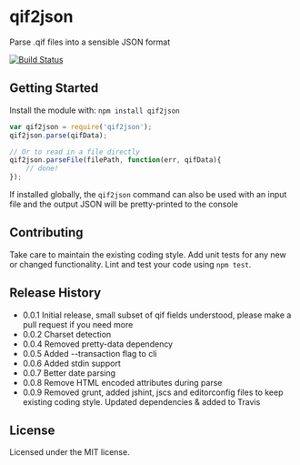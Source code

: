 # qif2json

Parse .qif files into a sensible JSON format

[![Build Status](https://travis-ci.org/spmason/qif2json.svg)](https://travis-ci.org/spmason/qif2json)

## Getting Started
Install the module with: `npm install qif2json`

```javascript
var qif2json = require('qif2json');
qif2json.parse(qifData);

// Or to read in a file directly
qif2json.parseFile(filePath, function(err, qifData){
    // done!
});
```

If installed globally, the `qif2json` command can also be used with an input file and the output JSON will be pretty-printed to the console

## Contributing
Take care to maintain the existing coding style. Add unit tests for any new or changed functionality. Lint and test your code using `npm test`.

## Release History
* 0.0.1 Initial release, small subset of qif fields understood, please make a pull request if you need more
* 0.0.2 Charset detection
* 0.0.4 Removed pretty-data dependency
* 0.0.5 Added --transaction flag to cli
* 0.0.6 Added stdin support
* 0.0.7 Better date parsing
* 0.0.8 Remove HTML encoded attributes during parse
* 0.0.9 Removed grunt, added jshint, jscs and editorconfig files to keep existing coding style. Updated dependencies & added to Travis

## License
Licensed under the MIT license.
